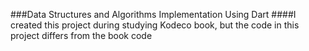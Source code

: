 ###Data Structures and Algorithms Implementation Using Dart
####I created this project during studying Kodeco book, but the code in
this project differs from the book code
